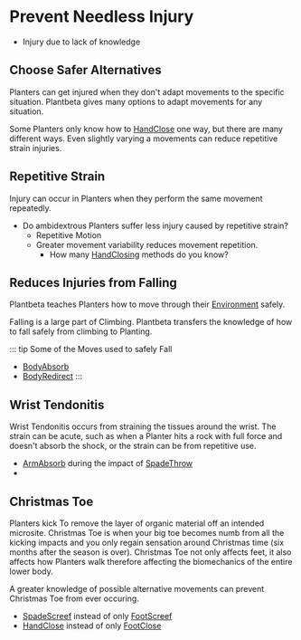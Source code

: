 # Prevent Needless Injury

- Injury due to lack of knowledge


## Choose Safer Alternatives

Planters can get injured when they don't adapt movements to the specific situation. Plantbeta gives many options to adapt movements for any situation. 

Some Planters only know how to [HandClose](/reference/Move/HandMove/HandClose) one way, but there are many different ways. Even slightly varying a movements can reduce repetitive strain injuries.

## Repetitive Strain

Injury can occur in Planters when they perform the same movement repeatedly.

- Do ambidextrous Planters suffer less injury caused by repetitive strain?
    - Repetitive Motion
    - Greater movement variability reduces movement repetition. 
        - How many [HandClosing](/reference/Move/HandMove/HandClose)  methods do you know? 
    

## Reduces Injuries from Falling

Plantbeta teaches Planters how to move through their [Environment](/reference/Environment/EnvironmentOverview) safely. 

Falling is a large part of Climbing. Plantbeta transfers the knowledge of how to fall safely from climbing to Planting.

::: tip Some of the Moves used to safely Fall
- [BodyAbsorb](/reference/Move/BodyMove/BodyAbsorb)
- [BodyRedirect](/reference/Move/BodyMove/BodyRedirect)
:::

## Wrist Tendonitis

Wrist Tendonitis occurs from straining the tissues around the wrist. The strain can be acute, such as when a Planter hits a rock with full force and doesn't absorb the shock, or the strain can be from repetitive use.

- [ArmAbsorb](/reference/Move/ArmMove/ArmAbsorb) during the impact of [SpadeThrow](/reference/Move/ToolMove/Spade/SpadeThrow)
- 

## Christmas Toe

Planters kick To remove the layer of organic material off an intended microsite. Christmas Toe is when your big toe becomes numb from all the kicking impacts and you only regain sensation around Christmas time (six months after the season is over). Christmas Toe not only affects feet, it also affects how Planters walk therefore affecting the biomechanics of the entire lower body.

A greater knowledge of possible alternative movements can prevent Christmas Toe from ever occuring.

- [SpadeScreef]() instead of only [FootScreef]()
- [HandClose]() instead of only [FootClose]() 





